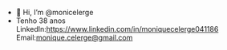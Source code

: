 - 👋 Hi, I’m @monicelerge
- Tenho 38 anos
  LinkedIn:https://www.linkedin.com/in/moniquecelerge041186
Email:monique.celerge@gmail.com


<!---
monicelerge/monicelerge is a ✨ special ✨ repository because its `README.md` (this file) appears on your GitHub profile.
You can click the Preview link to take a look at your changes.
--->
